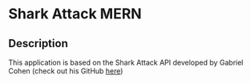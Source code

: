 # Shark Attack MERN

## Description
This application is based on the Shark Attack API developed by Gabriel Cohen (check out his GitHub [here]('https://github.com/manse99'))